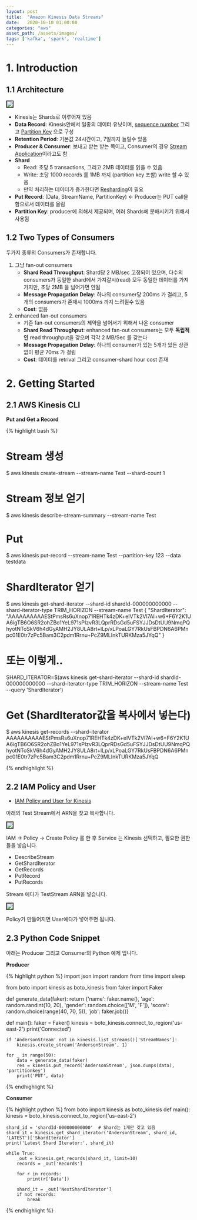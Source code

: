 ```yaml
---
layout: post
title:  "Amazon Kinesis Data Streams"
date:   2020-10-10 01:00:00
categories: "aws"
asset_path: /assets/images/
tags: ['kafka', 'spark', 'realtime']
---
```


# 1. Introduction

## 1.1 Architecture 

<img src="{{ page.asset_path }}kinesis-architecture.png" class="img-responsive img-rounded img-fluid center" style="border: 2px solid #333333">

 - Kinesis는 Shards로 이루어져 있음  
 - **Data Record**: Kinesis안에서 일종의 데이터 유닛이며, [sequence number](https://docs.aws.amazon.com/streams/latest/dev/key-concepts.html#sequence-number) 그리고 [Partition Key](https://docs.aws.amazon.com/streams/latest/dev/key-concepts.html#partition-key) 으로 구성
 - **Retention Period**: 기본값 24시간이고, 7일까지 늘릴수 있음
 - **Producer & Consumer**: 보내고 받는 받는 쪽이고, Consumer의 경우 [Stream Application](https://docs.aws.amazon.com/streams/latest/dev/key-concepts.html#enabled-application)이라고도 함 
 - **Shard**
     - Read: 초당 5 transactions, 그리고 2MB 데이터를 읽을 수 있음
     - Write: 초당 1000 records 를 1MB 까지 (partition key 포함) write 할 수 있음 
     - 만약 처리하는 데이터가 증가한다면 [Resharding](https://docs.aws.amazon.com/streams/latest/dev/kinesis-using-sdk-java-resharding.html)이 필요
 - **Put Record**: (Data, StreamName, PartitionKey) <- Producer는 PUT call을 함으로서 데이터를 올림
 - **Partition Key**: producer에 의해서 제공되며, 여러 Shards에 분배시키기 위해서 사용됨
 
## 1.2 Two Types of Consumers 

두가지 종류의 Consumers가 존재합니다. 

1. 그냥 fan-out consumers
    - **Shard Read Throughput**: Shard당 2 MB/sec 고정되어 있으며, 다수의 consumers가 동일한 shard에서 가져갈시(read) 모두 동일한 데이터를 가져가지만, 초당 2MB 을 넘어가면 안됨
    - **Message Propagation Delay**: 하나의 consumer당 200ms 가 걸리고, 5개의 consumers가 존재시 1000ms 까지 느려질수 있음
    - **Cost**: 없음 
2. enhanced fan-out consumers 
    - 기존 fan-out consumers의 제약을 넘어서기 위해서 나온 consumer 
    - **Shard Read Throughput**: enhanced fan-out consumers는 모두 **독립적인** read throughput을 갖으며 각각 2 MB/Sec 를 갖는다
    - **Message Propagation Delay**: 하나의 consumer가 있는 5개가 있든 상관없이 평균 70ms 가 걸림
    - **Cost**: 데이터를 retrival 그리고 consumer-shard hour cost 존재




# 2. Getting Started 

## 2.1 AWS Kinesis CLI 

**Put and Get a Record** 

{% highlight bash %}
# Stream 생성
$ aws kinesis create-stream --stream-name Test --shard-count 1

# Stream 정보 얻기
$ aws kinesis describe-stream-summary --stream-name Test 

# Put
$ aws kinesis put-record --stream-name Test  --partition-key 123 --data testdata

# ShardIterator 얻기 
$ aws kinesis get-shard-iterator --shard-id shardId-000000000000 --shard-iterator-type TRIM_HORIZON --stream-name Test
{
    "ShardIterator": "AAAAAAAAAAEStPmsRs6uXnop71REHTk4zDK+eIVTk2Vl7AI+w6+F6Y2K1UA6igTB6O6SR2ohZBo1YeL971sPIzvR3LQprRDsGd5uFSYJJDsDtUU9NmqPQhyotNToSkV6h4dGyAMH2JY8ULA8rt+lLp/xLPoaLGY7RkUsFBPDN6A6PMnpc01E0tr7zPc5Bam3C2pdm1Rrnu+PcZ9MLInkTURKMza5JYqQ"
}

# 또는 이렇게.. 
SHARD_ITERATOR=$(aws kinesis get-shard-iterator --shard-id shardId-000000000000 --shard-iterator-type TRIM_HORIZON --stream-name Test --query 'ShardIterator')

# Get (ShardIterator값을 복사에서 넣는다) 

$ aws kinesis get-records --shard-iterator AAAAAAAAAAEStPmsRs6uXnop71REHTk4zDK+eIVTk2Vl7AI+w6+F6Y2K1UA6igTB6O6SR2ohZBo1YeL971sPIzvR3LQprRDsGd5uFSYJJDsDtUU9NmqPQhyotNToSkV6h4dGyAMH2JY8ULA8rt+lLp/xLPoaLGY7RkUsFBPDN6A6PMnpc01E0tr7zPc5Bam3C2pdm1Rrnu+PcZ9MLInkTURKMza5JYqQ 

{% endhighlight %}



## 2.2 IAM Policy and User

 - [IAM Policy and User for Kinesis](https://docs.aws.amazon.com/streams/latest/dev/tutorial-stock-data-kplkcl2-iam.html)

아래의 Test Stream에서 ARN을 찾고 복사합니다.

<img src="{{ page.asset_path }}kinesis-test-arn.png" class="img-responsive img-rounded img-fluid " style="border: 2px solid #333333">

IAM -> Policy -> Create Policy 를 한 후  Service 는 Kinesis 선택하고, 필요한 권한들을 넣습니다. 

 - DescribeStream
 - GetShardIterator
 - GetRecords
 - PutRecord
 - PutRecords
 
Stream 에다가 TestStream ARN을 넣습니다. 

<img src="{{ page.asset_path }}kinesis-create-policy.png" class="img-responsive img-rounded img-fluid " style="border: 2px solid #333333">

Policy가 만들어지면 User에다가 넣어주면 됩니다.

## 2.3 Python Code Snippet 

아래는 Producer 그리고 Consumer의 Python 예제 입니다.

**Producer**

{% highlight python %}
import json
import random
from time import sleep

from boto import kinesis as boto_kinesis
from faker import Faker

def generate_data(faker):
    return {'name': faker.name(),
            'age': random.randint(10, 20),
            'gender': random.choice(['M', 'F']),
            'score': random.choice(range(40, 70, 5)),
            'job': faker.job()}

def main():
    faker = Faker()
    kinesis = boto_kinesis.connect_to_region('us-east-2')
    print('Connected')

    if 'AndersonStream' not in kinesis.list_streams()['StreamNames']:
        kinesis.create_stream('AndersonStream', 1)

    for _ in range(50):
        data = generate_data(faker)
        res = kinesis.put_record('AndersonStream', json.dumps(data), 'partitionkey')
        print('PUT', data)
{% endhighlight %}


**Consumer**

{% highlight python %}
from boto import kinesis as boto_kinesis
def main():
    kinesis = boto_kinesis.connect_to_region('us-east-2')

    shard_id = 'shardId-000000000000'  # Shard는 1개만 갖고 있음
    shard_it = kinesis.get_shard_iterator('AndersonStream', shard_id, 'LATEST')['ShardIterator']
    print('Latest Shard Iterator:', shard_it)

    while True:
        _out = kinesis.get_records(shard_it, limit=10)
        records = _out['Records']

        for r in records:
            print(r['Data'])

        shard_it = _out['NextShardIterator']
        if not records:
            break
{% endhighlight %}